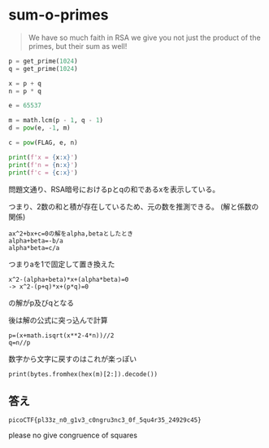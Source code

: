 # sum-o-primes

> We have so much faith in RSA we give you not just the product of the primes, but their sum as well!

```python
p = get_prime(1024)
q = get_prime(1024)

x = p + q
n = p * q

e = 65537

m = math.lcm(p - 1, q - 1)
d = pow(e, -1, m)

c = pow(FLAG, e, n)

print(f'x = {x:x}')
print(f'n = {n:x}')
print(f'c = {c:x}')

```

問題文通り、RSA暗号におけるpとqの和であるxを表示している。

つまり、2数の和と積が存在しているため、元の数を推測できる。
(解と係数の関係)

```
ax^2+bx+c=0の解をalpha,betaとしたとき
alpha+beta=-b/a
alpha*beta=c/a
```
つまりaを1で固定して置き換えた
```
x^2-(alpha+beta)*x+(alpha*beta)=0
-> x^2-(p+q)*x+(p*q)=0
```
の解がp及びqとなる


後は解の公式に突っ込んで計算
```
p=(x+math.isqrt(x**2-4*n))//2
q=n//p

```

数字から文字に戻すのはこれが楽っぽい
```
print(bytes.fromhex(hex(m)[2:]).decode())
```

## 答え
```
picoCTF{pl33z_n0_g1v3_c0ngru3nc3_0f_5qu4r35_24929c45}
```
please no give congruence of squares

